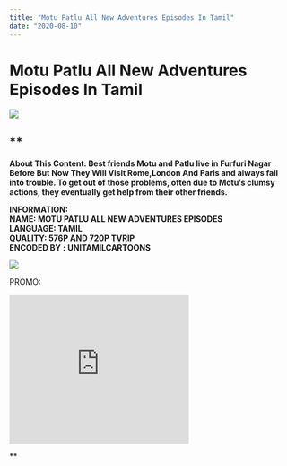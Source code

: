 ```yaml
---
title: "Motu Patlu All New Adventures Episodes In Tamil"
date: "2020-08-10"
---
```


# Motu Patlu All New Adventures Episodes In Tamil

[![](https://1.bp.blogspot.com/-NenmOueMwDg/Xwf8sl27B6I/AAAAAAAAB3M/mTP35Tnwc5wlcuPtQ-Z2bs4Mbe8oNal9ACLcBGAsYHQ/w400-h215/bandicam{c48f4630022c0d57354920639953d21a0626fbbe35cb91b826b45669a52e752e}2B2020-07-10{c48f4630022c0d57354920639953d21a0626fbbe35cb91b826b45669a52e752e}2B13-18-35-928.jpg)](https://1.bp.blogspot.com/-NenmOueMwDg/Xwf8sl27B6I/AAAAAAAAB3M/mTP35Tnwc5wlcuPtQ-Z2bs4Mbe8oNal9ACLcBGAsYHQ/s1916/bandicam{c48f4630022c0d57354920639953d21a0626fbbe35cb91b826b45669a52e752e}2B2020-07-10{c48f4630022c0d57354920639953d21a0626fbbe35cb91b826b45669a52e752e}2B13-18-35-928.jpg)

## **

**About This Content: Best friends Motu and Patlu live in Furfuri Nagar Before But Now They Will Visit Rome,London And Paris and always fall into trouble. To get out of those problems, often due to Motu’s clumsy actions, they eventually get help from their other friends.**

**INFORMATION:  
NAME: MOTU PATLU ALL NEW ADVENTURES EPISODES   
LANGUAGE: TAMIL  
QUALITY: 576P AND 720P TVRIP  
ENCODED BY :** ****UNITAMILCARTOONS****

[![](https://1.bp.blogspot.com/-2LAEMm5eMW0/Xwf93yEJjfI/AAAAAAAAB3Y/FmJurIBO7iEkaRSC6hORvhI6ngACgHoGwCLcBGAsYHQ/w400-h198/bandicam{c48f4630022c0d57354920639953d21a0626fbbe35cb91b826b45669a52e752e}2B2020-07-10{c48f4630022c0d57354920639953d21a0626fbbe35cb91b826b45669a52e752e}2B13-13-09-444.jpg)](https://1.bp.blogspot.com/-2LAEMm5eMW0/Xwf93yEJjfI/AAAAAAAAB3Y/FmJurIBO7iEkaRSC6hORvhI6ngACgHoGwCLcBGAsYHQ/s1915/bandicam{c48f4630022c0d57354920639953d21a0626fbbe35cb91b826b45669a52e752e}2B2020-07-10{c48f4630022c0d57354920639953d21a0626fbbe35cb91b826b45669a52e752e}2B13-13-09-444.jpg)

PROMO:

<iframe allowfullscreen="allowfullscreen" webkitallowfullscreen="webkitallowfullscreen" mozallowfullscreen="mozallowfullscreen" width="320" height="266" src="https://www.blogger.com/video.g?token=AD6v5dw-lngNz7EEk5OITkafbdbVe0y4mLgH1oZmQadAaxsz4ZUBQ-QbJkzX0Lf_M2bHHcHPW-e_y6GYjcce-H95vg" class="b-hbp-video b-uploaded" frameborder="0"></div> <div class="separator" style="clear: both; color: #010101; font-size: 16px; text-align: center;"></div> <p><strong style="-webkit-font-smoothing: antialiased; background: 0px 0px; border: 0px; box-sizing: border-box; margin: 0px; outline: 0px; padding: 0px; vertical-align: baseline;"><font color="#d52c1f" style="font-size: 16px;">NOTE: ALL THE EPISODES ARE NOT ARRANGED PROPERLY..</font><br style="-webkit-font-smoothing: antialiased; box-sizing: border-box; height: 1px; line-height: 1; margin: 0px; padding: 0px;" /><font color="#010101" size="5">EPISODES LIST:</font></strong></p> <p></strong></h2> <h2 class="has-text-align-center" style="-webkit-font-smoothing: antialiased; background: 0px 0px rgb(255, 255, 255); border: 0px; box-sizing: border-box; font-family: "open sans", sans-serif; letter-spacing: 0px; line-height: 1.2; margin: 40px 0px 20px; outline: 0px; padding: 0px; vertical-align: baseline;"> <ul> <li> <p style="-webkit-font-smoothing: antialiased; background-attachment: initial; background-clip: initial; background-image: initial; background-origin: initial; background-position: 0px 0px; background-repeat: initial; background-size: initial; border: 0px; box-sizing: border-box; color: #010101; font-size: 16px; font-weight: 400; line-height: 1.8; margin: 20px 0px; outline: 0px; padding: 0px; vertical-align: baseline;"><b style="-webkit-font-smoothing: antialiased; background: 0px 0px; border: 0px; box-sizing: border-box; margin: 0px; outline: 0px; padding: 0px; vertical-align: baseline;">PICNIC PARTY (MEGA SERVER)&nbsp;<a href="https://gplinks.co/9W1NlWPC" style="-webkit-font-smoothing: antialiased; background: 0px 0px; border: 0px; box-sizing: border-box; clear: none; color: #ff3d00; float: none; margin: 0px; outline: 0px; padding: 0px; text-decoration-line: none; transition: all 0.7s ease 0s; vertical-align: baseline;">WATCH|DOWNLOAD</a></b></p> <div style="-webkit-font-smoothing: antialiased; background-attachment: initial; background-clip: initial; background-image: initial; background-origin: initial; background-position: 0px 0px; background-repeat: initial; background-size: initial; border: 0px; box-sizing: border-box; clear: both; color: #010101; font-size: 16px; font-weight: 400; margin: 0px; outline: 0px; padding: 0px; vertical-align: baseline;"> <p style="-webkit-font-smoothing: antialiased; background: 0px 0px; border: 0px; box-sizing: border-box; line-height: 1.8; margin: 20px 0px; outline: 0px; padding: 0px; vertical-align: baseline;"><b style="-webkit-font-smoothing: antialiased; background: 0px 0px; border: 0px; box-sizing: border-box; margin: 0px; outline: 0px; padding: 0px; vertical-align: baseline;">SECRET FILE (MEGA SERVER)&nbsp;<a href="https://gplinks.co/2uLeU" style="-webkit-font-smoothing: antialiased; background: 0px 0px; border: 0px; box-sizing: border-box; clear: none; color: #ff3d00; float: none; margin: 0px; outline: 0px; padding: 0px; text-decoration-line: none; transition: all 0.7s ease 0s; vertical-align: baseline;">WATCH|DOWNLOAD</a></b></p> <p style="-webkit-font-smoothing: antialiased; background: 0px 0px; border: 0px; box-sizing: border-box; line-height: 1.8; margin: 20px 0px; outline: 0px; padding: 0px; vertical-align: baseline;"><b style="-webkit-font-smoothing: antialiased; background: 0px 0px; border: 0px; box-sizing: border-box; font-family: arial; margin: 0px; outline: 0px; padding: 0px; vertical-align: baseline;">LAUGHTER CLUB KA ASAR (MEGA SERVER)&nbsp;<a href="https://gplinks.co/kcNfzkIr" style="-webkit-font-smoothing: antialiased; background: 0px 0px; border: 0px; box-sizing: border-box; clear: none; color: #ff3d00; float: none; margin: 0px; outline: 0px; padding: 0px; text-decoration-line: none; transition: all 0.7s ease 0s; vertical-align: baseline;">WATCH|DOWNLOAD</a></b></p> <p class="has-text-align-center" style="-webkit-font-smoothing: antialiased; background: 0px 0px; border: 0px; box-sizing: border-box; line-height: 1.8; margin: 20px 0px; outline: 0px; padding: 0px; vertical-align: baseline;"><strong style="-webkit-font-smoothing: antialiased; background: 0px 0px; border: 0px; box-sizing: border-box; margin: 0px; outline: 0px; padding: 0px; vertical-align: baseline;">MOTU KI TRAIN (MEGA SERVER)&nbsp;</strong><b style="-webkit-font-smoothing: antialiased; background: 0px 0px; border: 0px; box-sizing: border-box; margin: 0px; outline: 0px; padding: 0px; vertical-align: baseline;"><a href="https://mydomainscan.com/sRGhDC" style="-webkit-font-smoothing: antialiased; background: 0px 0px; border: 0px; box-sizing: border-box; clear: none; color: #ff3d00; float: none; margin: 0px; outline: 0px; padding: 0px; text-decoration-line: none; transition: all 0.7s ease 0s; vertical-align: baseline;">WATCH|DOWNLOAD</a></b></p> <p class="has-text-align-center" style="-webkit-font-smoothing: antialiased; background: 0px 0px; border: 0px; box-sizing: border-box; line-height: 1.8; margin: 20px 0px; outline: 0px; padding: 0px; vertical-align: baseline;"><strong style="-webkit-font-smoothing: antialiased; background: 0px 0px; border: 0px; box-sizing: border-box; margin: 0px; outline: 0px; padding: 0px; vertical-align: baseline;">MOTU THE BUS DRIVER (MEGA SERVER)&nbsp;</strong><b style="-webkit-font-smoothing: antialiased; background: 0px 0px; border: 0px; box-sizing: border-box; margin: 0px; outline: 0px; padding: 0px; vertical-align: baseline;"><a href="https://mydomainscan.com/S3MI" style="-webkit-font-smoothing: antialiased; background: 0px 0px; border: 0px; box-sizing: border-box; clear: none; color: #ff3d00; float: none; margin: 0px; outline: 0px; padding: 0px; text-decoration-line: none; transition: all 0.7s ease 0s; vertical-align: baseline;">WATCH|DOWNLOAD</a></b></p> <p class="has-text-align-center" style="-webkit-font-smoothing: antialiased; background: 0px 0px; border: 0px; box-sizing: border-box; line-height: 1.8; margin: 20px 0px; outline: 0px; padding: 0px; vertical-align: baseline;"><strong style="-webkit-font-smoothing: antialiased; background: 0px 0px; border: 0px; box-sizing: border-box; margin: 0px; outline: 0px; padding: 0px; vertical-align: baseline;">MINISTER JOHN (MEGA SERVER)&nbsp;</strong><b style="-webkit-font-smoothing: antialiased; background: 0px 0px; border: 0px; box-sizing: border-box; margin: 0px; outline: 0px; padding: 0px; vertical-align: baseline;"><a href="https://mydomainscan.com/HxZSqqf" style="-webkit-font-smoothing: antialiased; background: 0px 0px; border: 0px; box-sizing: border-box; clear: none; color: #ff3d00; float: none; margin: 0px; outline: 0px; padding: 0px; text-decoration-line: none; transition: all 0.7s ease 0s; vertical-align: baseline;">WATCH|DOWNLOAD</a></b></p> <p class="has-text-align-center" style="-webkit-font-smoothing: antialiased; background: 0px 0px; border: 0px; box-sizing: border-box; line-height: 1.8; margin: 20px 0px; outline: 0px; padding: 0px; vertical-align: baseline;"><strong style="-webkit-font-smoothing: antialiased; background: 0px 0px; border: 0px; box-sizing: border-box; margin: 0px; outline: 0px; padding: 0px; vertical-align: baseline;">FLAT KI TALASH (MEGA SERVER)&nbsp;</strong><b style="-webkit-font-smoothing: antialiased; background: 0px 0px; border: 0px; box-sizing: border-box; margin: 0px; outline: 0px; padding: 0px; vertical-align: baseline;"><a href="https://mydomainscan.com/WH4bd0R" style="-webkit-font-smoothing: antialiased; background: 0px 0px; border: 0px; box-sizing: border-box; clear: none; color: #ff3d00; float: none; margin: 0px; outline: 0px; padding: 0px; text-decoration-line: none; transition: all 0.7s ease 0s; vertical-align: baseline;">WATCH|DOWNLOAD</a></b></p> <p class="has-text-align-center" style="-webkit-font-smoothing: antialiased; background: 0px 0px; border: 0px; box-sizing: border-box; line-height: 1.8; margin: 20px 0px; outline: 0px; padding: 0px; vertical-align: baseline;"><strong style="-webkit-font-smoothing: antialiased; background: 0px 0px; border: 0px; box-sizing: border-box; margin: 0px; outline: 0px; padding: 0px; vertical-align: baseline;">MOTU PATLU KI HELP AGENCY (MEGA SERVER)&nbsp;</strong><b style="-webkit-font-smoothing: antialiased; background: 0px 0px; border: 0px; box-sizing: border-box; margin: 0px; outline: 0px; padding: 0px; vertical-align: baseline;"><a href="https://mydomainscan.com/H3UE" style="-webkit-font-smoothing: antialiased; background: 0px 0px; border: 0px; box-sizing: border-box; clear: none; color: #ff3d00; float: none; margin: 0px; outline: 0px; padding: 0px; text-decoration-line: none; transition: all 0.7s ease 0s; vertical-align: baseline;">WATCH|DOWNLOAD</a></b></p> <p class="has-text-align-center" style="-webkit-font-smoothing: antialiased; background: 0px 0px; border: 0px; box-sizing: border-box; line-height: 1.8; margin: 20px 0px; outline: 0px; padding: 0px; vertical-align: baseline;"><strong style="-webkit-font-smoothing: antialiased; background: 0px 0px; border: 0px; box-sizing: border-box; margin: 0px; outline: 0px; padding: 0px; vertical-align: baseline;">JHATKA KA EYE CLINIC (MEGA SERVER)&nbsp;</strong><b style="-webkit-font-smoothing: antialiased; background: 0px 0px; border: 0px; box-sizing: border-box; margin: 0px; outline: 0px; padding: 0px; vertical-align: baseline;"><a href="https://mydomainscan.com/odAC" style="-webkit-font-smoothing: antialiased; background: 0px 0px; border: 0px; box-sizing: border-box; clear: none; color: #ff3d00; float: none; margin: 0px; outline: 0px; padding: 0px; text-decoration-line: none; transition: all 0.7s ease 0s; vertical-align: baseline;">WATCH|DOWNLOAD</a></b></p> <p class="has-text-align-center" style="-webkit-font-smoothing: antialiased; background: 0px 0px; border: 0px; box-sizing: border-box; line-height: 1.8; margin: 20px 0px; outline: 0px; padding: 0px; vertical-align: baseline;"><strong style="-webkit-font-smoothing: antialiased; background: 0px 0px; border: 0px; box-sizing: border-box; margin: 0px; outline: 0px; padding: 0px; vertical-align: baseline;">MOTU KI RACE CAR (MEGA SERVER)&nbsp;</strong><b style="-webkit-font-smoothing: antialiased; background: 0px 0px; border: 0px; box-sizing: border-box; margin: 0px; outline: 0px; padding: 0px; vertical-align: baseline;"><a href="https://mydomainscan.com/MLgR3" style="-webkit-font-smoothing: antialiased; background: 0px 0px; border: 0px; box-sizing: border-box; clear: none; color: #ff3d00; float: none; margin: 0px; outline: 0px; padding: 0px; text-decoration-line: none; transition: all 0.7s ease 0s; vertical-align: baseline;">WATCH|DOWNLOAD</a></b></p> <p class="has-text-align-center" style="-webkit-font-smoothing: antialiased; background: 0px 0px; border: 0px; box-sizing: border-box; line-height: 1.8; margin: 20px 0px; outline: 0px; padding: 0px; vertical-align: baseline;"><strong style="-webkit-font-smoothing: antialiased; background: 0px 0px; border: 0px; box-sizing: border-box; margin: 0px; outline: 0px; padding: 0px; vertical-align: baseline;">MOTU PATLU KI ADVERTISING AGENCY (MEGA SERVER)&nbsp;</strong><b style="-webkit-font-smoothing: antialiased; background: 0px 0px; border: 0px; box-sizing: border-box; margin: 0px; outline: 0px; padding: 0px; vertical-align: baseline;"><a href="https://mydomainscan.com/7QI3eb6B" style="-webkit-font-smoothing: antialiased; background: 0px 0px; border: 0px; box-sizing: border-box; clear: none; color: #ff3d00; float: none; margin: 0px; outline: 0px; padding: 0px; text-decoration-line: none; transition: all 0.7s ease 0s; vertical-align: baseline;">WATCH|DOWNLOAD</a></b></p> <p class="has-text-align-center" style="-webkit-font-smoothing: antialiased; background: 0px 0px; border: 0px; box-sizing: border-box; line-height: 1.8; margin: 20px 0px; outline: 0px; padding: 0px; vertical-align: baseline;"><strong style="-webkit-font-smoothing: antialiased; background: 0px 0px; border: 0px; box-sizing: border-box; margin: 0px; outline: 0px; padding: 0px; vertical-align: baseline;">DISCOUNT SALE (MEGA SERVER)&nbsp;</strong><b style="-webkit-font-smoothing: antialiased; background: 0px 0px; border: 0px; box-sizing: border-box; margin: 0px; outline: 0px; padding: 0px; vertical-align: baseline;"><a href="https://mydomainscan.com/CvA64" style="-webkit-font-smoothing: antialiased; background: 0px 0px; border: 0px; box-sizing: border-box; clear: none; color: #ff3d00; float: none; margin: 0px; outline: 0px; padding: 0px; text-decoration-line: none; transition: all 0.7s ease 0s; vertical-align: baseline;">WATCH|DOWNLOAD</a></b></p> <p class="has-text-align-center" style="-webkit-font-smoothing: antialiased; background: 0px 0px; border: 0px; box-sizing: border-box; line-height: 1.8; margin: 20px 0px; outline: 0px; padding: 0px; vertical-align: baseline;"><strong style="-webkit-font-smoothing: antialiased; background: 0px 0px; border: 0px; box-sizing: border-box; margin: 0px; outline: 0px; padding: 0px; vertical-align: baseline;">MOTU KA EVENT MANAGEMENT (MEGA SERVER)&nbsp;</strong><b style="-webkit-font-smoothing: antialiased; background: 0px 0px; border: 0px; box-sizing: border-box; margin: 0px; outline: 0px; padding: 0px; vertical-align: baseline;"><a href="https://mydomainscan.com/2CVlNqO" style="-webkit-font-smoothing: antialiased; background: 0px 0px; border: 0px; box-sizing: border-box; clear: none; color: #ff3d00; float: none; margin: 0px; outline: 0px; padding: 0px; text-decoration-line: none; transition: all 0.7s ease 0s; vertical-align: baseline;">WATCH|DOWNLOAD</a></b></p> <p class="has-text-align-center" style="-webkit-font-smoothing: antialiased; background: 0px 0px; border: 0px; box-sizing: border-box; line-height: 1.8; margin: 20px 0px; outline: 0px; padding: 0px; vertical-align: baseline;"><strong style="-webkit-font-smoothing: antialiased; background: 0px 0px; border: 0px; box-sizing: border-box; margin: 0px; outline: 0px; padding: 0px; vertical-align: baseline;">JOHN KA EYE CHECKUP (MEGA SERVER)&nbsp;</strong><b style="-webkit-font-smoothing: antialiased; background: 0px 0px; border: 0px; box-sizing: border-box; margin: 0px; outline: 0px; padding: 0px; vertical-align: baseline;"><a href="https://mydomainscan.com/3eAHs" style="-webkit-font-smoothing: antialiased; background: 0px 0px; border: 0px; box-sizing: border-box; clear: none; color: #ff3d00; float: none; margin: 0px; outline: 0px; padding: 0px; text-decoration-line: none; transition: all 0.7s ease 0s; vertical-align: baseline;">WATCH|DOWNLOAD</a></b></p> <p class="has-text-align-center" style="-webkit-font-smoothing: antialiased; background: 0px 0px; border: 0px; box-sizing: border-box; line-height: 1.8; margin: 20px 0px; outline: 0px; padding: 0px; vertical-align: baseline;"><strong style="-webkit-font-smoothing: antialiased; background: 0px 0px; border: 0px; box-sizing: border-box; margin: 0px; outline: 0px; padding: 0px; vertical-align: baseline;">MOTU KA CHEF (MEGA SERVER)&nbsp;</strong><b style="-webkit-font-smoothing: antialiased; background: 0px 0px; border: 0px; box-sizing: border-box; margin: 0px; outline: 0px; padding: 0px; vertical-align: baseline;"><a href="https://mydomainscan.com/K1RleY9" style="-webkit-font-smoothing: antialiased; background: 0px 0px; border: 0px; box-sizing: border-box; clear: none; color: #ff3d00; float: none; margin: 0px; outline: 0px; padding: 0px; text-decoration-line: none; transition: all 0.7s ease 0s; vertical-align: baseline;">WATCH|DOWNLOAD</a></b></p> <p class="has-text-align-center" style="-webkit-font-smoothing: antialiased; background: 0px 0px; border: 0px; box-sizing: border-box; line-height: 1.8; margin: 20px 0px; outline: 0px; padding: 0px; vertical-align: baseline;"><strong style="-webkit-font-smoothing: antialiased; background: 0px 0px; border: 0px; box-sizing: border-box; margin: 0px; outline: 0px; padding: 0px; vertical-align: baseline;">MOTU KA FLIM SHARE AWARD (MEGA SERVER)&nbsp;</strong><b style="-webkit-font-smoothing: antialiased; background: 0px 0px; border: 0px; box-sizing: border-box; margin: 0px; outline: 0px; padding: 0px; vertical-align: baseline;"><a href="https://mydomainscan.com/NQSar" style="-webkit-font-smoothing: antialiased; background: 0px 0px; border: 0px; box-sizing: border-box; clear: none; color: #ff3d00; float: none; margin: 0px; outline: 0px; padding: 0px; text-decoration-line: none; transition: all 0.7s ease 0s; vertical-align: baseline;">WATCH|DOWNLOAD</a></b></p> <p class="has-text-align-center" style="-webkit-font-smoothing: antialiased; background: 0px 0px; border: 0px; box-sizing: border-box; line-height: 1.8; margin: 20px 0px; outline: 0px; padding: 0px; vertical-align: baseline;"><strong style="-webkit-font-smoothing: antialiased; background: 0px 0px; border: 0px; box-sizing: border-box; margin: 0px; outline: 0px; padding: 0px; vertical-align: baseline;">MOTU KA POLLUTION (MEGA SERVER)&nbsp;</strong><b style="-webkit-font-smoothing: antialiased; background: 0px 0px; border: 0px; box-sizing: border-box; margin: 0px; outline: 0px; padding: 0px; vertical-align: baseline;"><a href="https://mydomainscan.com/D9PCP4s" style="-webkit-font-smoothing: antialiased; background: 0px 0px; border: 0px; box-sizing: border-box; clear: none; color: #ff3d00; float: none; margin: 0px; outline: 0px; padding: 0px; text-decoration-line: none; transition: all 0.7s ease 0s; vertical-align: baseline;">WATCH|DOWNLOAD</a></b></p> <p class="has-text-align-center" style="-webkit-font-smoothing: antialiased; background: 0px 0px; border: 0px; box-sizing: border-box; line-height: 1.8; margin: 20px 0px; outline: 0px; padding: 0px; vertical-align: baseline;"><strong style="-webkit-font-smoothing: antialiased; background: 0px 0px; border: 0px; box-sizing: border-box; margin: 0px; outline: 0px; padding: 0px; vertical-align: baseline;">MOTU KE SAMOSEY DUKAN (MEGA SERVER)&nbsp;</strong><b style="-webkit-font-smoothing: antialiased; background: 0px 0px; border: 0px; box-sizing: border-box; margin: 0px; outline: 0px; padding: 0px; vertical-align: baseline;"><a href="https://mydomainscan.com/hJn54P" style="-webkit-font-smoothing: antialiased; background: 0px 0px; border: 0px; box-sizing: border-box; clear: none; color: #ff3d00; float: none; margin: 0px; outline: 0px; padding: 0px; text-decoration-line: none; transition: all 0.7s ease 0s; vertical-align: baseline;">WATCH|DOWNLOAD</a></b></p> <p class="has-text-align-center" style="-webkit-font-smoothing: antialiased; background: 0px 0px; border: 0px; box-sizing: border-box; line-height: 1.8; margin: 20px 0px; outline: 0px; padding: 0px; vertical-align: baseline;"><strong style="-webkit-font-smoothing: antialiased; background: 0px 0px; border: 0px; box-sizing: border-box; margin: 0px; outline: 0px; padding: 0px; vertical-align: baseline;">MOTU KE PAPA KA BANGALA (MEGA SERVER)&nbsp;</strong><b style="-webkit-font-smoothing: antialiased; background: 0px 0px; border: 0px; box-sizing: border-box; margin: 0px; outline: 0px; padding: 0px; vertical-align: baseline;"><a href="https://mydomainscan.com/IYwSotSR" style="-webkit-font-smoothing: antialiased; background: 0px 0px; border: 0px; box-sizing: border-box; clear: none; color: #ff3d00; float: none; margin: 0px; outline: 0px; padding: 0px; text-decoration-line: none; transition: all 0.7s ease 0s; vertical-align: baseline;">WATCH|DOWNLOAD</a></b></p> <p class="has-text-align-center" style="-webkit-font-smoothing: antialiased; background: 0px 0px; border: 0px; box-sizing: border-box; line-height: 1.8; margin: 20px 0px; outline: 0px; padding: 0px; vertical-align: baseline;"><strong style="-webkit-font-smoothing: antialiased; background: 0px 0px; border: 0px; box-sizing: border-box; margin: 0px; outline: 0px; padding: 0px; vertical-align: baseline;">CHOTU KA BIRTHDAY (MEGA SERVER)&nbsp;</strong><b style="-webkit-font-smoothing: antialiased; background: 0px 0px; border: 0px; box-sizing: border-box; margin: 0px; outline: 0px; padding: 0px; vertical-align: baseline;"><a href="https://mydomainscan.com/b8zE" style="-webkit-font-smoothing: antialiased; background: 0px 0px; border: 0px; box-sizing: border-box; clear: none; color: #ff3d00; float: none; margin: 0px; outline: 0px; padding: 0px; text-decoration-line: none; transition: all 0.7s ease 0s; vertical-align: baseline;">WATCH|DOWNLOAD</a></b></p> <p class="has-text-align-center" style="-webkit-font-smoothing: antialiased; background: 0px 0px; border: 0px; box-sizing: border-box; line-height: 1.8; margin: 20px 0px; outline: 0px; padding: 0px; vertical-align: baseline;"><strong style="-webkit-font-smoothing: antialiased; background: 0px 0px; border: 0px; box-sizing: border-box; margin: 0px; outline: 0px; padding: 0px; vertical-align: baseline;">MODERN CITY VS HIGH TECH CITY (MEGA SERVER)&nbsp;</strong><b style="-webkit-font-smoothing: antialiased; background: 0px 0px; border: 0px; box-sizing: border-box; margin: 0px; outline: 0px; padding: 0px; vertical-align: baseline;"><a href="https://mydomainscan.com/PHVgO" style="-webkit-font-smoothing: antialiased; background: 0px 0px; border: 0px; box-sizing: border-box; clear: none; color: #ff3d00; float: none; margin: 0px; outline: 0px; padding: 0px; text-decoration-line: none; transition: all 0.7s ease 0s; vertical-align: baseline;">WATCH|DOWNLOAD</a></b></p> <p class="has-text-align-center" style="-webkit-font-smoothing: antialiased; background: 0px 0px; border: 0px; box-sizing: border-box; line-height: 1.8; margin: 20px 0px; outline: 0px; padding: 0px; vertical-align: baseline;"><strong style="-webkit-font-smoothing: antialiased; background: 0px 0px; border: 0px; box-sizing: border-box; margin: 0px; outline: 0px; padding: 0px; vertical-align: baseline;">JOHN’S TARGET MOTU (MEGA SERVER)&nbsp;</strong><b style="-webkit-font-smoothing: antialiased; background: 0px 0px; border: 0px; box-sizing: border-box; margin: 0px; outline: 0px; padding: 0px; vertical-align: baseline;"><a href="https://mydomainscan.com/GnTZ" style="-webkit-font-smoothing: antialiased; background: 0px 0px; border: 0px; box-sizing: border-box; clear: none; color: #ff3d00; float: none; margin: 0px; outline: 0px; padding: 0px; text-decoration-line: none; transition: all 0.7s ease 0s; vertical-align: baseline;">WATCH|DOWNLOAD</a></b></p> <p class="has-text-align-center" style="-webkit-font-smoothing: antialiased; background: 0px 0px; border: 0px; box-sizing: border-box; line-height: 1.8; margin: 20px 0px; outline: 0px; padding: 0px; vertical-align: baseline;"><strong style="-webkit-font-smoothing: antialiased; background: 0px 0px; border: 0px; box-sizing: border-box; margin: 0px; outline: 0px; padding: 0px; vertical-align: baseline;">MOTU KA TARGET (MEGA SERVER)&nbsp;</strong><b style="-webkit-font-smoothing: antialiased; background: 0px 0px; border: 0px; box-sizing: border-box; margin: 0px; outline: 0px; padding: 0px; vertical-align: baseline;"><a href="https://mydomainscan.com/hoVOS" style="-webkit-font-smoothing: antialiased; background: 0px 0px; border: 0px; box-sizing: border-box; clear: none; color: #ff3d00; float: none; margin: 0px; outline: 0px; padding: 0px; text-decoration-line: none; transition: all 0.7s ease 0s; vertical-align: baseline;">WATCH|DOWNLOAD</a></b></p> <div class="separator" style="-webkit-font-smoothing: antialiased; background: 0px 0px; border: 0px; box-sizing: border-box; margin: 0px; outline: 0px; padding: 0px; vertical-align: baseline;"> <div class="separator" style="-webkit-font-smoothing: antialiased; background: 0px 0px; border: 0px; box-sizing: border-box; margin: 0px; outline: 0px; padding: 0px; vertical-align: baseline;"> <p class="has-text-align-center" style="-webkit-font-smoothing: antialiased; background: 0px 0px; border: 0px; box-sizing: border-box; line-height: 1.8; margin: 20px 0px; outline: 0px; padding: 0px; vertical-align: baseline;"><strong style="-webkit-font-smoothing: antialiased; background: 0px 0px; border: 0px; box-sizing: border-box; margin: 0px; outline: 0px; padding: 0px; vertical-align: baseline;">JHATKA KI SPECIAL VAN (MEGA SERVER)&nbsp;</strong><b style="-webkit-font-smoothing: antialiased; background: 0px 0px; border: 0px; box-sizing: border-box; margin: 0px; outline: 0px; padding: 0px; vertical-align: baseline;"><a href="https://mydomainscan.com/Nc6uo" style="-webkit-font-smoothing: antialiased; background: 0px 0px; border: 0px; box-sizing: border-box; clear: none; color: #ff3d00; float: none; margin: 0px; outline: 0px; padding: 0px; text-decoration-line: none; transition: all 0.7s ease 0s; vertical-align: baseline;">WATCH|DOWNLOAD</a></b></p> <div style="-webkit-font-smoothing: antialiased; background: 0px 0px; border: 0px; box-sizing: border-box; margin: 0px; outline: 0px; padding: 0px; vertical-align: baseline;"> <div class="separator" style="-webkit-font-smoothing: antialiased; background: 0px 0px; border: 0px; box-sizing: border-box; margin: 0px; outline: 0px; padding: 0px; vertical-align: baseline;"> <div class="separator" style="-webkit-font-smoothing: antialiased; background: 0px 0px; border: 0px; box-sizing: border-box; margin: 0px; outline: 0px; padding: 0px; vertical-align: baseline;"> <p class="has-text-align-center" style="-webkit-font-smoothing: antialiased; background: 0px 0px; border: 0px; box-sizing: border-box; line-height: 1.8; margin: 20px 0px; outline: 0px; padding: 0px; vertical-align: baseline;"><strong style="-webkit-font-smoothing: antialiased; background: 0px 0px; border: 0px; box-sizing: border-box; margin: 0px; outline: 0px; padding: 0px; vertical-align: baseline;">MOTU PATLU KI INTERPLANET DIWALI (MEGA SERVER)&nbsp;</strong><b style="-webkit-font-smoothing: antialiased; background: 0px 0px; border: 0px; box-sizing: border-box; margin: 0px; outline: 0px; padding: 0px; vertical-align: baseline;"><a href="https://gplinks.in/full?api=5ecd1d0400e5847af6c7f3e42175fbc556f07cb2&#038;url=aHR0cHM6Ly9tZWdhLm56L2ZpbGUvMWNoMVJZWVojM01oX3FGLThXQTFKSGV6cE1JM1VSNE4xZHF1Mmlla0pNeHpud2MtTlUxaw==&#038;type=2" style="-webkit-font-smoothing: antialiased; background: 0px 0px; border: 0px; box-sizing: border-box; clear: none; color: #ff3d00; float: none; margin: 0px; outline: 0px; padding: 0px; text-decoration-line: none; transition: all 0.7s ease 0s; vertical-align: baseline;">WATCH|DOWNLOAD</a></b></p> <div style="-webkit-font-smoothing: antialiased; background: 0px 0px; border: 0px; box-sizing: border-box; margin: 0px; outline: 0px; padding: 0px; vertical-align: baseline;"> <div class="separator" style="-webkit-font-smoothing: antialiased; background: 0px 0px; border: 0px; box-sizing: border-box; margin: 0px; outline: 0px; padding: 0px; vertical-align: baseline;"> <div class="separator" style="-webkit-font-smoothing: antialiased; background: 0px 0px; border: 0px; box-sizing: border-box; margin: 0px; outline: 0px; padding: 0px; vertical-align: baseline;"> <p class="has-text-align-center" style="-webkit-font-smoothing: antialiased; background: 0px 0px; border: 0px; box-sizing: border-box; line-height: 1.8; margin: 20px 0px; outline: 0px; padding: 0px; vertical-align: baseline;"><strong style="-webkit-font-smoothing: antialiased; background: 0px 0px; border: 0px; box-sizing: border-box; margin: 0px; outline: 0px; padding: 0px; vertical-align: baseline;">THE MISSING TOWER (MEGA SERVER)&nbsp;</strong><b style="-webkit-font-smoothing: antialiased; background: 0px 0px; border: 0px; box-sizing: border-box; margin: 0px; outline: 0px; padding: 0px; vertical-align: baseline;"><a href="https://gplinks.in/full?api=5ecd1d0400e5847af6c7f3e42175fbc556f07cb2&#038;url=aHR0cHM6Ly9tZWdhLm56L2ZpbGUvbEI0R25TQ0wjY3dFcWRwQl95ZzJNT3R2RXVBSmRWYjlFY21ESVNBbzBhbTVBMVFtbGI0cw==&#038;type=2" style="-webkit-font-smoothing: antialiased; background: 0px 0px; border: 0px; box-sizing: border-box; clear: none; color: #ff3d00; float: none; margin: 0px; outline: 0px; padding: 0px; text-decoration-line: none; transition: all 0.7s ease 0s; vertical-align: baseline;">WATCH|DOWNLOAD</a></b></p> <p class="has-text-align-center" style="-webkit-font-smoothing: antialiased; background: 0px 0px; border: 0px; box-sizing: border-box; line-height: 1.8; margin: 20px 0px; outline: 0px; padding: 0px; vertical-align: baseline;"><strong style="-webkit-font-smoothing: antialiased; background: 0px 0px; border: 0px; box-sizing: border-box; margin: 0px; outline: 0px; padding: 0px; vertical-align: baseline;">MOTU IN MAURITUS (MEGA SERVER)&nbsp;</strong><b style="-webkit-font-smoothing: antialiased; background: 0px 0px; border: 0px; box-sizing: border-box; margin: 0px; outline: 0px; padding: 0px; vertical-align: baseline;"><a href="https://gplinks.in/full?api=5ecd1d0400e5847af6c7f3e42175fbc556f07cb2&#038;url=aHR0cHM6Ly9tZWdhLm56L2ZpbGUvZFZnRERDcUwjS0lXanBSMjgteUZaUno4bGMyRXh5eXZyUjlTZUFONEdFQ1JwZGM1QU9RNA==&#038;type=2" style="-webkit-font-smoothing: antialiased; background: 0px 0px; border: 0px; box-sizing: border-box; clear: none; color: #ff3d00; float: none; margin: 0px; outline: 0px; padding: 0px; text-decoration-line: none; transition: all 0.7s ease 0s; vertical-align: baseline;">WATCH|DOWNLOAD</a></b></p> <p class="has-text-align-center" style="-webkit-font-smoothing: antialiased; background: 0px 0px; border: 0px; box-sizing: border-box; line-height: 1.8; margin: 20px 0px; outline: 0px; padding: 0px; vertical-align: baseline;"><strong style="-webkit-font-smoothing: antialiased; background: 0px 0px; border: 0px; box-sizing: border-box; margin: 0px; outline: 0px; padding: 0px; vertical-align: baseline;">DIWALI ME SAMAJSEVA (MEGA SERVER)&nbsp;</strong><b style="-webkit-font-smoothing: antialiased; background: 0px 0px; border: 0px; box-sizing: border-box; margin: 0px; outline: 0px; padding: 0px; vertical-align: baseline;"><a href="https://gplinks.in/full?api=5ecd1d0400e5847af6c7f3e42175fbc556f07cb2&#038;url=aHR0cHM6Ly9tZWdhLm56L2ZpbGUvNU1JeUdBUlkjWWxCTE1jdHpndU9QQTdyaHo1MHowclZNaGtDcTJQQnNOZTJkYlkzMktsMA==&#038;type=2" style="-webkit-font-smoothing: antialiased; background: 0px 0px; border: 0px; box-sizing: border-box; clear: none; color: #ff3d00; float: none; margin: 0px; outline: 0px; padding: 0px; text-decoration-line: none; transition: all 0.7s ease 0s; vertical-align: baseline;">WATCH|DOWNLOAD</a></b></p> <p class="has-text-align-center" style="-webkit-font-smoothing: antialiased; background: 0px 0px; border: 0px; box-sizing: border-box; line-height: 1.8; margin: 20px 0px; outline: 0px; padding: 0px; vertical-align: baseline;"><strong style="-webkit-font-smoothing: antialiased; background: 0px 0px; border: 0px; box-sizing: border-box; margin: 0px; outline: 0px; padding: 0px; vertical-align: baseline;">JHATKA KI CLOUD CAR (MEGA SERVER)&nbsp;</strong><b style="-webkit-font-smoothing: antialiased; background: 0px 0px; border: 0px; box-sizing: border-box; margin: 0px; outline: 0px; padding: 0px; vertical-align: baseline;"><a href="https://gplinks.in/full?api=5ecd1d0400e5847af6c7f3e42175fbc556f07cb2&#038;url=aHR0cHM6Ly9tZWdhLm56L2ZpbGUvZFVvVFdReGIjM3J1QlA5UC1CbkxwWGJRUXZXTzRMdDlhLWpKSzlRV0RCdnRGZVpVZTlHQQ==&#038;type=2" style="-webkit-font-smoothing: antialiased; background: 0px 0px; border: 0px; box-sizing: border-box; clear: none; color: #ff3d00; float: none; margin: 0px; outline: 0px; padding: 0px; text-decoration-line: none; transition: all 0.7s ease 0s; vertical-align: baseline;">WATCH|DOWNLOAD</a></b></p> <p class="has-text-align-center" style="-webkit-font-smoothing: antialiased; background: 0px 0px; border: 0px; box-sizing: border-box; line-height: 1.8; margin: 20px 0px; outline: 0px; padding: 0px; vertical-align: baseline;"><strong style="-webkit-font-smoothing: antialiased; background: 0px 0px; border: 0px; box-sizing: border-box; margin: 0px; outline: 0px; padding: 0px; vertical-align: baseline;">JOHN KA GAS CYCLINDER (MEGA SERVER)&nbsp;</strong><b style="-webkit-font-smoothing: antialiased; background: 0px 0px; border: 0px; box-sizing: border-box; margin: 0px; outline: 0px; padding: 0px; vertical-align: baseline;"><a href="https://gplinks.in/full?api=5ecd1d0400e5847af6c7f3e42175fbc556f07cb2&#038;url=aHR0cHM6Ly9tZWdhLm56L2ZpbGUvQk5obEZLVEsjdm0wXzBzOExqdUFhb0xEa3pjMmc2dnNGSmVOQjlvM3AzNkt2RzVmM1lvRQ==&#038;type=2" style="-webkit-font-smoothing: antialiased; background: 0px 0px; border: 0px; box-sizing: border-box; clear: none; color: #ff3d00; float: none; margin: 0px; outline: 0px; padding: 0px; text-decoration-line: none; transition: all 0.7s ease 0s; vertical-align: baseline;">WATCH|DOWNLOAD</a></b></p> <p class="has-text-align-center" style="-webkit-font-smoothing: antialiased; background: 0px 0px; border: 0px; box-sizing: border-box; line-height: 1.8; margin: 20px 0px; outline: 0px; padding: 0px; vertical-align: baseline;"><strong style="-webkit-font-smoothing: antialiased; background: 0px 0px; border: 0px; box-sizing: border-box; margin: 0px; outline: 0px; padding: 0px; vertical-align: baseline;">JOHN KA MISSION SAMOSA (MEGA SERVER)&nbsp;</strong><b style="-webkit-font-smoothing: antialiased; background: 0px 0px; border: 0px; box-sizing: border-box; margin: 0px; outline: 0px; padding: 0px; vertical-align: baseline;"><span style="-webkit-font-smoothing: antialiased; background: 0px 0px; border: 0px; box-sizing: border-box; color: #2475fc; margin: 0px; outline: 0px; padding: 0px; vertical-align: baseline;"><a href="https://gplinks.in/full?api=5ecd1d0400e5847af6c7f3e42175fbc556f07cb2&#038;url=aHR0cHM6Ly9tZWdhLm56L2ZpbGUvMWRwRnpTckwjRHlEOHF5Qy1xYmZ4eF9GQjhKbUlURDBmME52THlWaWlRU2VXSlQ0U0ptcw==&#038;type=2" style="-webkit-font-smoothing: antialiased; background: 0px 0px; border: 0px; box-sizing: border-box; clear: none; color: #ff3d00; float: none; margin: 0px; outline: 0px; padding: 0px; text-decoration-line: none; transition: all 0.7s ease 0s; vertical-align: baseline;">WATCH|DOWNLOAD</a></span></b></p> <p class="has-text-align-center" style="-webkit-font-smoothing: antialiased; background: 0px 0px; border: 0px; box-sizing: border-box; line-height: 1.8; margin: 20px 0px; outline: 0px; padding: 0px; vertical-align: baseline;"><strong style="-webkit-font-smoothing: antialiased; background: 0px 0px; border: 0px; box-sizing: border-box; margin: 0px; outline: 0px; padding: 0px; vertical-align: baseline;">JAADU KI JHAPPI (MEGA SERVER)&nbsp;</strong><b style="-webkit-font-smoothing: antialiased; background: 0px 0px; border: 0px; box-sizing: border-box; margin: 0px; outline: 0px; padding: 0px; vertical-align: baseline;"><a href="https://gplinks.in/full?api=5ecd1d0400e5847af6c7f3e42175fbc556f07cb2&#038;url=aHR0cHM6Ly9tZWdhLm56L2ZpbGUvNUZnUlNBS1EjcWhBa3cwS3F0VWxpWFZLb3VFVWdBUmpJNlpFUTkxMVhGMjFXcFRqOUdFZw==&#038;type=2" style="-webkit-font-smoothing: antialiased; background: 0px 0px; border: 0px; box-sizing: border-box; clear: none; color: #ff3d00; float: none; margin: 0px; outline: 0px; padding: 0px; text-decoration-line: none; transition: all 0.7s ease 0s; vertical-align: baseline;">WATCH|DOWNLOAD</a></b></p> <p class="has-text-align-center" style="-webkit-font-smoothing: antialiased; background: 0px 0px; border: 0px; box-sizing: border-box; line-height: 1.8; margin: 20px 0px; outline: 0px; padding: 0px; vertical-align: baseline;"><strong style="-webkit-font-smoothing: antialiased; background: 0px 0px; border: 0px; box-sizing: border-box; margin: 0px; outline: 0px; padding: 0px; vertical-align: baseline;">MOTU KI BACHAT (MEGA SERVER)&nbsp;</strong><b style="-webkit-font-smoothing: antialiased; background: 0px 0px; border: 0px; box-sizing: border-box; margin: 0px; outline: 0px; padding: 0px; vertical-align: baseline;"><a href="https://gplinks.in/full?api=5ecd1d0400e5847af6c7f3e42175fbc556f07cb2&#038;url=aHR0cHM6Ly9tZWdhLm56L2ZpbGUvQVk1ejJBRFIjX0JmRE92R2Zia1RBYXFEU3ZVa3FDR2x1LW1wNU85ZFJIZ2laY1V4RGtiYw==&#038;type=2" style="-webkit-font-smoothing: antialiased; background: 0px 0px; border: 0px; box-sizing: border-box; clear: none; color: #ff3d00; float: none; margin: 0px; outline: 0px; padding: 0px; text-decoration-line: none; transition: all 0.7s ease 0s; vertical-align: baseline;">WATCH|DOWNLOAD</a></b></p> <p class="has-text-align-center" style="-webkit-font-smoothing: antialiased; background: 0px 0px; border: 0px; box-sizing: border-box; line-height: 1.8; margin: 20px 0px; outline: 0px; padding: 0px; vertical-align: baseline;"><strong style="-webkit-font-smoothing: antialiased; background: 0px 0px; border: 0px; box-sizing: border-box; margin: 0px; outline: 0px; padding: 0px; vertical-align: baseline;">MOTU THE DIAPER MAN (MEGA SERVER)&nbsp;</strong><b style="-webkit-font-smoothing: antialiased; background: 0px 0px; border: 0px; box-sizing: border-box; margin: 0px; outline: 0px; padding: 0px; vertical-align: baseline;"><a href="https://gplinks.in/full?api=5ecd1d0400e5847af6c7f3e42175fbc556f07cb2&#038;url=aHR0cHM6Ly9tZWdhLm56L2ZpbGUvd1F4blRTU0kjOFFwRklsYkFOTk1EdWRNMnVVWjdxTElpM3puSTd0d2dlZHdDWkVPQ3U5UQ==&#038;type=2" style="-webkit-font-smoothing: antialiased; background: 0px 0px; border: 0px; box-sizing: border-box; clear: none; color: #ff3d00; float: none; margin: 0px; outline: 0px; padding: 0px; text-decoration-line: none; transition: all 0.7s ease 0s; vertical-align: baseline;">WATCH|DOWNLOAD</a></b></p> <p class="has-text-align-center" style="-webkit-font-smoothing: antialiased; background: 0px 0px; border: 0px; box-sizing: border-box; line-height: 1.8; margin: 20px 0px; outline: 0px; padding: 0px; vertical-align: baseline;"><strong style="-webkit-font-smoothing: antialiased; background: 0px 0px; border: 0px; box-sizing: border-box; margin: 0px; outline: 0px; padding: 0px; vertical-align: baseline;">MOTU KA BILIARDS (MEGA SERVER)&nbsp;</strong><b style="-webkit-font-smoothing: antialiased; background: 0px 0px; border: 0px; box-sizing: border-box; margin: 0px; outline: 0px; padding: 0px; vertical-align: baseline;"><a href="https://gplinks.in/full?api=5ecd1d0400e5847af6c7f3e42175fbc556f07cb2&#038;url=aHR0cHM6Ly9tZWdhLm56L2ZpbGUvZFJJMGpDUUQjTlVkUHNSd1dwUXI3S3JXVVV2Sm9nTjc2UjJuR240MFhBTHlYMnRZT3Nkaw==&#038;type=2" style="-webkit-font-smoothing: antialiased; background: 0px 0px; border: 0px; box-sizing: border-box; clear: none; color: #ff3d00; float: none; margin: 0px; outline: 0px; padding: 0px; text-decoration-line: none; transition: all 0.7s ease 0s; vertical-align: baseline;">WATCH|DOWNLOAD</a></b></p> <p class="has-text-align-center" style="-webkit-font-smoothing: antialiased; background: 0px 0px; border: 0px; box-sizing: border-box; line-height: 1.8; margin: 20px 0px; outline: 0px; padding: 0px; vertical-align: baseline;"><b style="-webkit-font-smoothing: antialiased; background: 0px 0px; border: 0px; box-sizing: border-box; margin: 0px; outline: 0px; padding: 0px; vertical-align: baseline;"><strong style="-webkit-font-smoothing: antialiased; background: 0px 0px; border: 0px; box-sizing: border-box; margin: 0px; outline: 0px; padding: 0px; vertical-align: baseline;">MOTU PATLU KI MARATHON (MEGA SERVER)&nbsp;</strong><a href="https://gplinks.in/full?api=5ecd1d0400e5847af6c7f3e42175fbc556f07cb2&#038;url=aHR0cHM6Ly9tZWdhLm56L2ZpbGUvMVZwZ1VReUQjWmxVdEFaSUpQZ3FyTkRGM2tIZ09LRnM1eWZCc3o1b0ZxOHFOc2tPM2Jpbw==&#038;type=2" style="-webkit-font-smoothing: antialiased; background: 0px 0px; border: 0px; box-sizing: border-box; clear: none; color: #ff3d00; float: none; margin: 0px; outline: 0px; padding: 0px; text-decoration-line: none; transition: all 0.7s ease 0s; vertical-align: baseline;">WATCH|DOWNLOAD</a></b></p> <p class="has-text-align-center" style="-webkit-font-smoothing: antialiased; background: 0px 0px; border: 0px; box-sizing: border-box; line-height: 1.8; margin: 20px 0px; outline: 0px; padding: 0px; vertical-align: baseline;"><b style="-webkit-font-smoothing: antialiased; background: 0px 0px; border: 0px; box-sizing: border-box; margin: 0px; outline: 0px; padding: 0px; vertical-align: baseline;"><strong style="-webkit-font-smoothing: antialiased; background: 0px 0px; border: 0px; box-sizing: border-box; margin: 0px; outline: 0px; padding: 0px; vertical-align: baseline;">JOHN THE KITE MAN (MEGA SERVER)&nbsp;</strong><a href="https://gplinks.in/full?api=5ecd1d0400e5847af6c7f3e42175fbc556f07cb2&#038;url=aHR0cHM6Ly9tZWdhLm56L2ZpbGUvY0ZnbVZDeUojNk9JVkswWjktRTBrVHo4X3dhWFY4VGpCMGF1bmlhTzlwNzdOUGdqLXpTRQ==&#038;type=2" style="-webkit-font-smoothing: antialiased; background: 0px 0px; border: 0px; box-sizing: border-box; clear: none; color: #ff3d00; float: none; margin: 0px; outline: 0px; padding: 0px; text-decoration-line: none; transition: all 0.7s ease 0s; vertical-align: baseline;">WATCH|DOWNLOAD</a></b></p> <p class="has-text-align-center" style="-webkit-font-smoothing: antialiased; background: 0px 0px; border: 0px; box-sizing: border-box; line-height: 1.8; margin: 20px 0px; outline: 0px; padding: 0px; vertical-align: baseline;"><b style="-webkit-font-smoothing: antialiased; background: 0px 0px; border: 0px; box-sizing: border-box; margin: 0px; outline: 0px; padding: 0px; vertical-align: baseline;"><strong style="-webkit-font-smoothing: antialiased; background: 0px 0px; border: 0px; box-sizing: border-box; margin: 0px; outline: 0px; padding: 0px; vertical-align: baseline;">WEIGHT LOSS SUIT (MEGA SERVER)&nbsp;</strong><a href="https://gplinks.in/full?api=5ecd1d0400e5847af6c7f3e42175fbc556f07cb2&#038;url=aHR0cHM6Ly9tZWdhLm56L2ZpbGUvb1ZnQTJZSVQjSGo0R3ZNdjNfeWd4cUNkREJtaFJycGhlbU5xdEZPSmIxUjFVazRMaWRaZw==&#038;type=2" style="-webkit-font-smoothing: antialiased; background: 0px 0px; border: 0px; box-sizing: border-box; clear: none; color: #ff3d00; float: none; margin: 0px; outline: 0px; padding: 0px; text-decoration-line: none; transition: all 0.7s ease 0s; vertical-align: baseline;">WATCH|DOWNLOAD</a></b></p> <p class="has-text-align-center" style="-webkit-font-smoothing: antialiased; background: 0px 0px; border: 0px; box-sizing: border-box; line-height: 1.8; margin: 20px 0px; outline: 0px; padding: 0px; vertical-align: baseline;"><b style="-webkit-font-smoothing: antialiased; background: 0px 0px; border: 0px; box-sizing: border-box; margin: 0px; outline: 0px; padding: 0px; vertical-align: baseline;"><strong style="-webkit-font-smoothing: antialiased; background: 0px 0px; border: 0px; box-sizing: border-box; margin: 0px; outline: 0px; padding: 0px; vertical-align: baseline;">MOTU PATLU OMELETTE PAV SHOP (MEGA SERVER)&nbsp;</strong><a href="https://gplinks.in/full?api=5ecd1d0400e5847af6c7f3e42175fbc556f07cb2&#038;url=aHR0cHM6Ly9tZWdhLm56L2ZpbGUvaFJRbUZLb2EjTllGcTVjSnF2VEd3LUZZQ3B0WGZUalhNZkVDUmo4T1FBWjY1YnJwUVZ0QQ==&#038;type=2" style="-webkit-font-smoothing: antialiased; background: 0px 0px; border: 0px; box-sizing: border-box; clear: none; color: #ff3d00; float: none; margin: 0px; outline: 0px; padding: 0px; text-decoration-line: none; transition: all 0.7s ease 0s; vertical-align: baseline;">WATCH|DOWNLOAD</a></b></p> <p class="has-text-align-center" style="-webkit-font-smoothing: antialiased; background: 0px 0px; border: 0px; box-sizing: border-box; line-height: 1.8; margin: 20px 0px; outline: 0px; padding: 0px; vertical-align: baseline;"><b style="-webkit-font-smoothing: antialiased; background: 0px 0px; border: 0px; box-sizing: border-box; margin: 0px; outline: 0px; padding: 0px; vertical-align: baseline;"><strong style="-webkit-font-smoothing: antialiased; background: 0px 0px; border: 0px; box-sizing: border-box; margin: 0px; outline: 0px; padding: 0px; vertical-align: baseline;">MOTU PAGADI (MEGA SERVER)&nbsp;</strong><a href="https://gplinks.in/full?api=5ecd1d0400e5847af6c7f3e42175fbc556f07cb2&#038;url=aHR0cHM6Ly9tZWdhLm56L2ZpbGUvNFFKQVRTakwjYXc2Y0hkWnJCZDFmbXBlam5aWWg2dk5pLTBjTG9LZW4wbGpTYmdkakx0MA==&#038;type=2" style="-webkit-font-smoothing: antialiased; background: 0px 0px; border: 0px; box-sizing: border-box; clear: none; color: #ff3d00; float: none; margin: 0px; outline: 0px; padding: 0px; text-decoration-line: none; transition: all 0.7s ease 0s; vertical-align: baseline;">WATCH|DOWNLOAD</a></b></p> <p class="has-text-align-center" style="-webkit-font-smoothing: antialiased; background: 0px 0px; border: 0px; box-sizing: border-box; line-height: 1.8; margin: 20px 0px; outline: 0px; padding: 0px; vertical-align: baseline;"><b style="-webkit-font-smoothing: antialiased; background: 0px 0px; border: 0px; box-sizing: border-box; margin: 0px; outline: 0px; padding: 0px; vertical-align: baseline;"><strong style="-webkit-font-smoothing: antialiased; background: 0px 0px; border: 0px; box-sizing: border-box; margin: 0px; outline: 0px; padding: 0px; vertical-align: baseline;">SAFAYEE ABHIYAAN (MEGA SERVER)&nbsp;</strong><a href="https://gplinks.in/full?api=5ecd1d0400e5847af6c7f3e42175fbc556f07cb2&#038;url=aHR0cHM6Ly9tZWdhLm56L2ZpbGUvTkVBQUFRN1kjSGtiajRHOWVUYWlZcm1fajhWb0lMSEoxS2xLbVNSUnJDSDhJejdxRWplZw==&#038;type=2" style="-webkit-font-smoothing: antialiased; background: 0px 0px; border: 0px; box-sizing: border-box; clear: none; color: #ff3d00; float: none; margin: 0px; outline: 0px; padding: 0px; text-decoration-line: none; transition: all 0.7s ease 0s; vertical-align: baseline;">WATCH|DOWNLOAD</a></b></p> <p class="has-text-align-center" style="-webkit-font-smoothing: antialiased; background: 0px 0px; border: 0px; box-sizing: border-box; line-height: 1.8; margin: 20px 0px; outline: 0px; padding: 0px; vertical-align: baseline;"><b style="-webkit-font-smoothing: antialiased; background: 0px 0px; border: 0px; box-sizing: border-box; margin: 0px; outline: 0px; padding: 0px; vertical-align: baseline;"><strong style="-webkit-font-smoothing: antialiased; background: 0px 0px; border: 0px; box-sizing: border-box; margin: 0px; outline: 0px; padding: 0px; vertical-align: baseline;">MOTU PATLU THE PRESS REPORTER (MEGA SERVER)&nbsp;</strong><a href="https://gplinks.in/full?api=5ecd1d0400e5847af6c7f3e42175fbc556f07cb2&#038;url=aHR0cHM6Ly9tZWdhLm56L2ZpbGUva1JCbXhTcGEjRlRRaFJwZ0tScVdFekJoZjF1VW5kRm40QmxmUDZ1MGs2S21NUGk4TnhWNA==&#038;type=2" style="-webkit-font-smoothing: antialiased; background: 0px 0px; border: 0px; box-sizing: border-box; clear: none; color: #ff3d00; float: none; margin: 0px; outline: 0px; padding: 0px; text-decoration-line: none; transition: all 0.7s ease 0s; vertical-align: baseline;">WATCH|DOWNLOAD</a></b></p> <p class="has-text-align-center" style="-webkit-font-smoothing: antialiased; background: 0px 0px; border: 0px; box-sizing: border-box; line-height: 1.8; margin: 20px 0px; outline: 0px; padding: 0px; vertical-align: baseline;"><b style="-webkit-font-smoothing: antialiased; background: 0px 0px; border: 0px; box-sizing: border-box; margin: 0px; outline: 0px; padding: 0px; vertical-align: baseline;"><strong style="-webkit-font-smoothing: antialiased; background: 0px 0px; border: 0px; box-sizing: border-box; margin: 0px; outline: 0px; padding: 0px; vertical-align: baseline;">ALIEN KA KHANA (MEGA SERVER)&nbsp;</strong><a href="https://gplinks.in/full?api=5ecd1d0400e5847af6c7f3e42175fbc556f07cb2&#038;url=aHR0cHM6Ly9tZWdhLm56L2ZpbGUvaElSWEJBUkkjYWlkejJEUFZpc1Y1RHhMQ2tRV3JEdGVYU0M3dnlsR2R0SlQzd0xFa2toOA==&#038;type=2" style="-webkit-font-smoothing: antialiased; background: 0px 0px; border: 0px; box-sizing: border-box; clear: none; color: #ff3d00; float: none; margin: 0px; outline: 0px; padding: 0px; text-decoration-line: none; transition: all 0.7s ease 0s; vertical-align: baseline;">WATCH|DOWNLOAD</a></b></p> <p class="has-text-align-center" style="-webkit-font-smoothing: antialiased; background: 0px 0px; border: 0px; box-sizing: border-box; line-height: 1.8; margin: 20px 0px; outline: 0px; padding: 0px; vertical-align: baseline;"><b style="-webkit-font-smoothing: antialiased; background: 0px 0px; border: 0px; box-sizing: border-box; margin: 0px; outline: 0px; padding: 0px; vertical-align: baseline;"><strong style="-webkit-font-smoothing: antialiased; background: 0px 0px; border: 0px; box-sizing: border-box; margin: 0px; outline: 0px; padding: 0px; vertical-align: baseline;">LUNGI DANCE (MEGA SERVER)&nbsp;</strong><a href="https://gplinks.in/full?api=5ecd1d0400e5847af6c7f3e42175fbc556f07cb2&#038;url=aHR0cHM6Ly9tZWdhLm56L2ZpbGUvVU5CUzBRVFIjODZNVDhPbnRjNzBReENmWlRHMXNrUG16QlRSRUtlbnNoRmZvU0dvM0NGbw==&#038;type=2" style="-webkit-font-smoothing: antialiased; background: 0px 0px; border: 0px; box-sizing: border-box; clear: none; color: #ff3d00; float: none; margin: 0px; outline: 0px; padding: 0px; text-decoration-line: none; transition: all 0.7s ease 0s; vertical-align: baseline;">WATCH|DOWNLOAD</a></b></p> <p style="-webkit-font-smoothing: antialiased; background: 0px 0px; border: 0px; box-sizing: border-box; line-height: 1.8; margin: 20px 0px; outline: 0px; padding: 0px; vertical-align: baseline;"><b style="-webkit-font-smoothing: antialiased; background: 0px 0px; border: 0px; box-sizing: border-box; margin: 0px; outline: 0px; padding: 0px; vertical-align: baseline;"><strong style="-webkit-font-smoothing: antialiased; background: 0px 0px; border: 0px; box-sizing: border-box; margin: 0px; outline: 0px; padding: 0px; vertical-align: baseline;">SOCIAL MEDIA (MEGA SERVER)&nbsp;</strong><a href="https://gplinks.co/UhvcdoLG" style="-webkit-font-smoothing: antialiased; background: 0px 0px; border: 0px; box-sizing: border-box; clear: none; color: #ff3d00; float: none; margin: 0px; outline: 0px; padding: 0px; text-decoration-line: none; transition: all 0.7s ease 0s; vertical-align: baseline;">WATCH|DOWNLOAD</a></b></p> <p class="has-text-align-center" style="-webkit-font-smoothing: antialiased; background: 0px 0px; border: 0px; box-sizing: border-box; line-height: 1.8; margin: 20px 0px; outline: 0px; padding: 0px; vertical-align: baseline;"><b style="-webkit-font-smoothing: antialiased; background: 0px 0px; border: 0px; box-sizing: border-box; margin: 0px; outline: 0px; padding: 0px; vertical-align: baseline;"><strong style="-webkit-font-smoothing: antialiased; background: 0px 0px; border: 0px; box-sizing: border-box; margin: 0px; outline: 0px; padding: 0px; vertical-align: baseline;">MOTU KA FEAR FACTOR (MEGA SERVER)&nbsp;</strong><a href="https://gplinks.in/full?api=5ecd1d0400e5847af6c7f3e42175fbc556f07cb2&#038;url=aHR0cHM6Ly9tZWdhLm56L2ZpbGUvMU5CRlRLWkwjMUVCRWhsTUM5enFTNjNZNXpIOHN1T3h1Y216cEN2clF0c0FWWi1oWGJLWQ==&#038;type=2" style="-webkit-font-smoothing: antialiased; background: 0px 0px; border: 0px; box-sizing: border-box; clear: none; color: #ff3d00; float: none; margin: 0px; outline: 0px; padding: 0px; text-decoration-line: none; transition: all 0.7s ease 0s; vertical-align: baseline;">WATCH|DOWNLOAD</a></b></p> <p class="has-text-align-center" style="-webkit-font-smoothing: antialiased; background: 0px 0px; border: 0px; box-sizing: border-box; line-height: 1.8; margin: 20px 0px; outline: 0px; padding: 0px; vertical-align: baseline;"><b style="-webkit-font-smoothing: antialiased; background: 0px 0px; border: 0px; box-sizing: border-box; margin: 0px; outline: 0px; padding: 0px; vertical-align: baseline;"><strong style="-webkit-font-smoothing: antialiased; background: 0px 0px; border: 0px; box-sizing: border-box; margin: 0px; outline: 0px; padding: 0px; vertical-align: baseline;">HERO DON (MEGA SERVER)&nbsp;</strong><a href="https://gplinks.in/full?api=5ecd1d0400e5847af6c7f3e42175fbc556f07cb2&#038;url=aHR0cHM6Ly9tZWdhLm56L2ZpbGUvSUFBRmxLcFMjWS1aOUl5blJrSXRPLXBhRXV4QXo4X04ySzg1cU5UelNEODRzWW13b3NyQQ==&#038;type=2" style="-webkit-font-smoothing: antialiased; background: 0px 0px; border: 0px; box-sizing: border-box; clear: none; color: #ff3d00; float: none; margin: 0px; outline: 0px; padding: 0px; text-decoration-line: none; transition: all 0.7s ease 0s; vertical-align: baseline;">WATCH|DOWNLOAD</a></b></p> <p style="-webkit-font-smoothing: antialiased; background: 0px 0px; border: 0px; box-sizing: border-box; line-height: 1.8; margin: 20px 0px; outline: 0px; padding: 0px; vertical-align: baseline;"><b style="-webkit-font-smoothing: antialiased; background: 0px 0px; border: 0px; box-sizing: border-box; margin: 0px; outline: 0px; padding: 0px; vertical-align: baseline;"><strong style="-webkit-font-smoothing: antialiased; background: 0px 0px; border: 0px; box-sizing: border-box; margin: 0px; outline: 0px; padding: 0px; vertical-align: baseline;">GOLD TO STONE GUN (MEGA SERVER)&nbsp;<a href="https://gplinks.in/full?api=5ecd1d0400e5847af6c7f3e42175fbc556f07cb2&#038;url=aHR0cHM6Ly9tZWdhLm56L2ZpbGUvaGNZSFJJd0IjMUlCQWZRTUstYTF4UjdDSVFQcjRBQnk2TDFZUTVyUHdxVFYwNVZjYXJrbw==&#038;type=2" style="-webkit-font-smoothing: antialiased; background: 0px 0px; border: 0px; box-sizing: border-box; clear: none; color: #ff3d00; float: none; margin: 0px; outline: 0px; padding: 0px; text-decoration-line: none; transition: all 0.7s ease 0s; vertical-align: baseline;">WATCH|DOWNLOAD</a></strong></b></p> <p style="-webkit-font-smoothing: antialiased; background: 0px 0px; border: 0px; box-sizing: border-box; line-height: 1.8; margin: 20px 0px; outline: 0px; padding: 0px; vertical-align: baseline;"><b style="-webkit-font-smoothing: antialiased; background: 0px 0px; border: 0px; box-sizing: border-box; margin: 0px; outline: 0px; padding: 0px; vertical-align: baseline;"><strong style="-webkit-font-smoothing: antialiased; background: 0px 0px; border: 0px; box-sizing: border-box; margin: 0px; outline: 0px; padding: 0px; vertical-align: baseline;">DUSTBIN GANG (MEGA SERVER)&nbsp;</strong><a href="https://gplinks.in/full?api=5ecd1d0400e5847af6c7f3e42175fbc556f07cb2&#038;url=aHR0cHM6Ly9tZWdhLm56L2ZpbGUvVUZoM3lLSlMjb2RXZFNpVzRrbFViMG5YWkkxUFluQ2VtSWV4ZHgzLVAzb3ZHM3JwYk04Zw==&#038;type=2" style="-webkit-font-smoothing: antialiased; background: 0px 0px; border: 0px; box-sizing: border-box; clear: none; color: #ff3d00; float: none; margin: 0px; outline: 0px; padding: 0px; text-decoration-line: none; transition: all 0.7s ease 0s; vertical-align: baseline;">WATCH|DOWNLOAD</a></b></p> <p style="-webkit-font-smoothing: antialiased; background: 0px 0px; border: 0px; box-sizing: border-box; line-height: 1.8; margin: 20px 0px; outline: 0px; padding: 0px; vertical-align: baseline;"><b style="-webkit-font-smoothing: antialiased; background: 0px 0px; border: 0px; box-sizing: border-box; margin: 0px; outline: 0px; padding: 0px; vertical-align: baseline;"><strong style="-webkit-font-smoothing: antialiased; background: 0px 0px; border: 0px; box-sizing: border-box; margin: 0px; outline: 0px; padding: 0px; vertical-align: baseline;">GHOST DOST IN ITALY (MEGA SERVER)&nbsp;</strong><a href="https://gplinks.in/full?api=5ecd1d0400e5847af6c7f3e42175fbc556f07cb2&#038;url=aHR0cHM6Ly9tZWdhLm56L2ZpbGUvdFJRVTBhSlkjaC1iVllSTUtFd0czNWhoX21pRkI1UU04REpsVzMtSUtDS2JpZ0d6aHBwYw==&#038;type=2" style="-webkit-font-smoothing: antialiased; background: 0px 0px; border: 0px; box-sizing: border-box; clear: none; color: #ff3d00; float: none; margin: 0px; outline: 0px; padding: 0px; text-decoration-line: none; transition: all 0.7s ease 0s; vertical-align: baseline;">WATCH|DOWNLOAD</a></b></p> <p style="-webkit-font-smoothing: antialiased; background: 0px 0px; border: 0px; box-sizing: border-box; line-height: 1.8; margin: 20px 0px; outline: 0px; padding: 0px; vertical-align: baseline;"><b style="-webkit-font-smoothing: antialiased; background: 0px 0px; border: 0px; box-sizing: border-box; margin: 0px; outline: 0px; padding: 0px; vertical-align: baseline;"><strong style="-webkit-font-smoothing: antialiased; background: 0px 0px; border: 0px; box-sizing: border-box; margin: 0px; outline: 0px; padding: 0px; vertical-align: baseline;">HIGH TECH GADGET AGENCY (MEGA SERVER)&nbsp;</strong><a href="https://gplinks.in/full?api=5ecd1d0400e5847af6c7f3e42175fbc556f07cb2&#038;url=aHR0cHM6Ly9tZWdhLm56L2ZpbGUvWVpJQ0RJNEQjYlZjM2JPTzQ0WC14Z3RSaThhY1BmckY1cldMOTFUZDczb2VPRlJQdzdnNA==&#038;type=2" style="-webkit-font-smoothing: antialiased; background: 0px 0px; border: 0px; box-sizing: border-box; clear: none; color: #ff3d00; float: none; margin: 0px; outline: 0px; padding: 0px; text-decoration-line: none; transition: all 0.7s ease 0s; vertical-align: baseline;">WATCH|DOWNLOAD</a></b></p> <p style="-webkit-font-smoothing: antialiased; background: 0px 0px; border: 0px; box-sizing: border-box; line-height: 1.8; margin: 20px 0px; outline: 0px; padding: 0px; vertical-align: baseline;"><b style="-webkit-font-smoothing: antialiased; background: 0px 0px; border: 0px; box-sizing: border-box; margin: 0px; outline: 0px; padding: 0px; vertical-align: baseline;"><strong style="-webkit-font-smoothing: antialiased; background: 0px 0px; border: 0px; box-sizing: border-box; margin: 0px; outline: 0px; padding: 0px; vertical-align: baseline;">JOHN KI SUN CREAM (MEGA SERVER)&nbsp;</strong><a href="https://gplinks.in/full?api=5ecd1d0400e5847af6c7f3e42175fbc556f07cb2&#038;url=aHR0cHM6Ly9tZWdhLm56L2ZpbGUvRUpZV1FhWlQjamRrSkFzVmZyS09hS3hmNUJEaVBwUkZrb3R0clI4TmstWTAxSzdfcnFqVQ==&#038;type=2" style="-webkit-font-smoothing: antialiased; background: 0px 0px; border: 0px; box-sizing: border-box; clear: none; color: #ff3d00; float: none; margin: 0px; outline: 0px; padding: 0px; text-decoration-line: none; transition: all 0.7s ease 0s; vertical-align: baseline;">WATCH|DOWNLOAD</a></b></p> <p style="-webkit-font-smoothing: antialiased; background: 0px 0px; border: 0px; box-sizing: border-box; line-height: 1.8; margin: 20px 0px; outline: 0px; padding: 0px; vertical-align: baseline;"><b style="-webkit-font-smoothing: antialiased; background: 0px 0px; border: 0px; box-sizing: border-box; margin: 0px; outline: 0px; padding: 0px; vertical-align: baseline;"><strong style="-webkit-font-smoothing: antialiased; background: 0px 0px; border: 0px; box-sizing: border-box; margin: 0px; outline: 0px; padding: 0px; vertical-align: baseline;">MODERN CITY KITE FESTIVAL (MEGA SERVER)&nbsp;</strong><a href="https://gplinks.in/full?api=5ecd1d0400e5847af6c7f3e42175fbc556f07cb2&#038;url=aHR0cHM6Ly9tZWdhLm56L2ZpbGUvNVlRZ1ZBb2EjWlVPdDA4RmJINGJPTl96bFhsaFBnNzRrTnNJblBYSXhJMzhfcVFjVXNnVQ==&#038;type=2" style="-webkit-font-smoothing: antialiased; background: 0px 0px; border: 0px; box-sizing: border-box; clear: none; color: #ff3d00; float: none; margin: 0px; outline: 0px; padding: 0px; text-decoration-line: none; transition: all 0.7s ease 0s; vertical-align: baseline;">WATCH|DOWNLOAD</a></b></p> <p style="-webkit-font-smoothing: antialiased; background: 0px 0px; border: 0px; box-sizing: border-box; line-height: 1.8; margin: 20px 0px; outline: 0px; padding: 0px; vertical-align: baseline;"><b style="-webkit-font-smoothing: antialiased; background: 0px 0px; border: 0px; box-sizing: border-box; margin: 0px; outline: 0px; padding: 0px; vertical-align: baseline;"><strong style="-webkit-font-smoothing: antialiased; background: 0px 0px; border: 0px; box-sizing: border-box; margin: 0px; outline: 0px; padding: 0px; vertical-align: baseline;">MOTU PATLU FLYING SHIP (MEGA SERVER)&nbsp;</strong><a href="https://gplinks.in/full?api=5ecd1d0400e5847af6c7f3e42175fbc556f07cb2&#038;url=aHR0cHM6Ly9tZWdhLm56L2ZpbGUvRVVZVVRDU1QjNkp2U0RhbVJDb1RhX1k0Uzd4TmdJbGxIM1FGWnc3b3J3UGgwbFlEZDluOA==&#038;type=2" style="-webkit-font-smoothing: antialiased; background: 0px 0px; border: 0px; box-sizing: border-box; clear: none; color: #ff3d00; float: none; margin: 0px; outline: 0px; padding: 0px; text-decoration-line: none; transition: all 0.7s ease 0s; vertical-align: baseline;">WATCH|DOWNLOAD</a></b></p> <p style="-webkit-font-smoothing: antialiased; background: 0px 0px; border: 0px; box-sizing: border-box; line-height: 1.8; margin: 20px 0px; outline: 0px; padding: 0px; vertical-align: baseline;"><b style="-webkit-font-smoothing: antialiased; background: 0px 0px; border: 0px; box-sizing: border-box; margin: 0px; outline: 0px; padding: 0px; vertical-align: baseline;"><strong style="-webkit-font-smoothing: antialiased; background: 0px 0px; border: 0px; box-sizing: border-box; margin: 0px; outline: 0px; padding: 0px; vertical-align: baseline;">SUPER CHALAK CHOR (MEGA SERVER)&nbsp;</strong><a href="https://gplinks.in/full?api=5ecd1d0400e5847af6c7f3e42175fbc556f07cb2&#038;url=aHR0cHM6Ly9tZWdhLm56L2ZpbGUvQVl4d0NBclkjMTl0SWF5MF9RQXdreEdqT1k1aGZsc1hrazRROXNVSjBxU2VaMHNWQW1oMA==&#038;type=2" style="-webkit-font-smoothing: antialiased; background: 0px 0px; border: 0px; box-sizing: border-box; clear: none; color: #ff3d00; float: none; margin: 0px; outline: 0px; padding: 0px; text-decoration-line: none; transition: all 0.7s ease 0s; vertical-align: baseline;">WATCH|DOWNLOAD</a></b></p> <p style="-webkit-font-smoothing: antialiased; background: 0px 0px; border: 0px; box-sizing: border-box; line-height: 1.8; margin: 20px 0px; outline: 0px; padding: 0px; vertical-align: baseline;"><b style="-webkit-font-smoothing: antialiased; background: 0px 0px; border: 0px; box-sizing: border-box; margin: 0px; outline: 0px; padding: 0px; vertical-align: baseline;"><strong style="-webkit-font-smoothing: antialiased; background: 0px 0px; border: 0px; box-sizing: border-box; margin: 0px; outline: 0px; padding: 0px; vertical-align: baseline;">MACHRON KA MUKALA (MEGA SERVER)&nbsp;</strong><a href="https://gplinks.in/full?api=5ecd1d0400e5847af6c7f3e42175fbc556f07cb2&#038;url=aHR0cHM6Ly9tZWdhLm56L2ZpbGUvd1ZJUUFBcksjSnZpTktWSGRUY3A3SEpLbHF6Zmxqb1FTUEwxLXVwd1laN29WajNzVzd5QQ==&#038;type=2" style="-webkit-font-smoothing: antialiased; background: 0px 0px; border: 0px; box-sizing: border-box; clear: none; color: #ff3d00; float: none; margin: 0px; outline: 0px; padding: 0px; text-decoration-line: none; transition: all 0.7s ease 0s; vertical-align: baseline;">WATCH|DOWNLOAD</a></b></p> <p style="-webkit-font-smoothing: antialiased; background: 0px 0px; border: 0px; box-sizing: border-box; line-height: 1.8; margin: 20px 0px; outline: 0px; padding: 0px; vertical-align: baseline;"><b style="-webkit-font-smoothing: antialiased; background: 0px 0px; border: 0px; box-sizing: border-box; margin: 0px; outline: 0px; padding: 0px; vertical-align: baseline;">DHAKI CHIKA DHAKI CHIKA ALIEN&#8217;S (MEGA SERVER)&nbsp;</b><b style="-webkit-font-smoothing: antialiased; background: 0px 0px; border: 0px; box-sizing: border-box; margin: 0px; outline: 0px; padding: 0px; vertical-align: baseline;"><a href="https://gplinks.in/full?api=5ecd1d0400e5847af6c7f3e42175fbc556f07cb2&#038;url=aHR0cHM6Ly9tZWdhLm56L2ZpbGUvaGNwVFNhd0QjRjEtQ1FCSU9qc1gzRlJOSHBqRUxJVVBhelhOajFQTGJnOTI5SEZkVVppcw==&#038;type=2" style="-webkit-font-smoothing: antialiased; background: 0px 0px; border: 0px; box-sizing: border-box; clear: none; color: #ff3d00; float: none; margin: 0px; outline: 0px; padding: 0px; text-decoration-line: none; transition: all 0.7s ease 0s; vertical-align: baseline;">WATCH|DOWNLOAD</a></b></p> <p style="-webkit-font-smoothing: antialiased; background: 0px 0px; border: 0px; box-sizing: border-box; line-height: 1.8; margin: 20px 0px; outline: 0px; padding: 0px; vertical-align: baseline;"><b style="-webkit-font-smoothing: antialiased; background: 0px 0px; border: 0px; box-sizing: border-box; margin: 0px; outline: 0px; padding: 0px; vertical-align: baseline;">BOXER CAR FROM MODERN CITY (MEGA SERVER)&nbsp;</b><b style="-webkit-font-smoothing: antialiased; background: 0px 0px; border: 0px; box-sizing: border-box; margin: 0px; outline: 0px; padding: 0px; vertical-align: baseline;"><a href="https://gplinks.in/full?api=5ecd1d0400e5847af6c7f3e42175fbc556f07cb2&#038;url=aHR0cHM6Ly9tZWdhLm56L2ZpbGUveE5nWFZKUUEjNXFvQjJsc0FBcEt2SEVJUEN3eFNxdDNKU1R5S05IMzRpWWhKSU02cWNaTQ==&#038;type=2" style="-webkit-font-smoothing: antialiased; background: 0px 0px; border: 0px; box-sizing: border-box; clear: none; color: #ff3d00; float: none; margin: 0px; outline: 0px; padding: 0px; text-decoration-line: none; transition: all 0.7s ease 0s; vertical-align: baseline;">WATCH|DOWNLOAD</a></b></p> <p style="-webkit-font-smoothing: antialiased; background: 0px 0px; border: 0px; box-sizing: border-box; line-height: 1.8; margin: 20px 0px; outline: 0px; padding: 0px; vertical-align: baseline;"><b style="-webkit-font-smoothing: antialiased; background: 0px 0px; border: 0px; box-sizing: border-box; margin: 0px; outline: 0px; padding: 0px; vertical-align: baseline;">BLUE FIRE (MEGA SERVER)&nbsp;</b><b style="-webkit-font-smoothing: antialiased; background: 0px 0px; border: 0px; box-sizing: border-box; margin: 0px; outline: 0px; padding: 0px; vertical-align: baseline;"><a href="https://gplinks.in/full?api=5ecd1d0400e5847af6c7f3e42175fbc556f07cb2&#038;url=aHR0cHM6Ly9tZWdhLm56L2ZpbGUvVUo0VkVZcUojbmNBeVVkMnJ1eXp2RERmUGQ4cmNONEljV3k3M3E3Zi1CTmQtSlBfVHVzVQ==&#038;type=2" style="-webkit-font-smoothing: antialiased; background: 0px 0px; border: 0px; box-sizing: border-box; clear: none; color: #ff3d00; float: none; margin: 0px; outline: 0px; padding: 0px; text-decoration-line: none; transition: all 0.7s ease 0s; vertical-align: baseline;">WATCH|DOWNLOAD</a></b></p> <p style="-webkit-font-smoothing: antialiased; background: 0px 0px; border: 0px; box-sizing: border-box; line-height: 1.8; margin: 20px 0px; outline: 0px; padding: 0px; vertical-align: baseline;"><b style="-webkit-font-smoothing: antialiased; background: 0px 0px; border: 0px; box-sizing: border-box; margin: 0px; outline: 0px; padding: 0px; vertical-align: baseline;">DR JHATKA KA SMART DUSTBIN (MEGA SERVER)&nbsp;</b><b style="-webkit-font-smoothing: antialiased; background: 0px 0px; border: 0px; box-sizing: border-box; margin: 0px; outline: 0px; padding: 0px; vertical-align: baseline;"><a href="https://gplinks.in/full?api=5ecd1d0400e5847af6c7f3e42175fbc556f07cb2&#038;url=aHR0cHM6Ly9tZWdhLm56L2ZpbGUvVVl3WGpJalEjN2xyaVYzWWRFb3VDUjN0c2NkbVhYVjNTXzFTRW5XSFd1b0p5LUQySW83aw==&#038;type=2" style="-webkit-font-smoothing: antialiased; background: 0px 0px; border: 0px; box-sizing: border-box; clear: none; color: #ff3d00; float: none; margin: 0px; outline: 0px; padding: 0px; text-decoration-line: none; transition: all 0.7s ease 0s; vertical-align: baseline;">WATCH|DOWNLOAD</a></b></p> <p style="-webkit-font-smoothing: antialiased; background: 0px 0px; border: 0px; box-sizing: border-box; line-height: 1.8; margin: 20px 0px; outline: 0px; padding: 0px; vertical-align: baseline;"><b style="-webkit-font-smoothing: antialiased; background: 0px 0px; border: 0px; box-sizing: border-box; margin: 0px; outline: 0px; padding: 0px; vertical-align: baseline;">MOTU PATLU IN MARRIAGE (MEGA SERVER)&nbsp;</b><b style="-webkit-font-smoothing: antialiased; background: 0px 0px; border: 0px; box-sizing: border-box; margin: 0px; outline: 0px; padding: 0px; vertical-align: baseline;"><a href="https://gplinks.in/full?api=5ecd1d0400e5847af6c7f3e42175fbc556f07cb2&#038;url=aHR0cHM6Ly9tZWdhLm56L2ZpbGUvUVZSWFVJU0ojcllCT005YWZobjc0OGRZU3dXNUM0RXA3RWJGWG9qZEhudGVhYkp3VFFCWQ==&#038;type=2" style="-webkit-font-smoothing: antialiased; background: 0px 0px; border: 0px; box-sizing: border-box; clear: none; color: #ff3d00; float: none; margin: 0px; outline: 0px; padding: 0px; text-decoration-line: none; transition: all 0.7s ease 0s; vertical-align: baseline;">WATCH|DOWNLOAD</a></b></p> <p style="-webkit-font-smoothing: antialiased; background: 0px 0px; border: 0px; box-sizing: border-box; line-height: 1.8; margin: 20px 0px; outline: 0px; padding: 0px; vertical-align: baseline;"><b style="-webkit-font-smoothing: antialiased; background: 0px 0px; border: 0px; box-sizing: border-box; margin: 0px; outline: 0px; padding: 0px; vertical-align: baseline;">KAIDI CHINGUM (MEGA SERVER)&nbsp;</b><b style="-webkit-font-smoothing: antialiased; background: 0px 0px; border: 0px; box-sizing: border-box; margin: 0px; outline: 0px; padding: 0px; vertical-align: baseline;"><a href="https://gplinks.in/full?api=5ecd1d0400e5847af6c7f3e42175fbc556f07cb2&#038;url=aHR0cHM6Ly9tZWdhLm56L2ZpbGUvVk5aWHdDeUsjVkd2VEdLWkFQdWJyMjlLVGJuaEFDMkJGQTlHUUtseWJFb0k3WHJMczBPUQ==&#038;type=2" style="-webkit-font-smoothing: antialiased; background: 0px 0px; border: 0px; box-sizing: border-box; clear: none; color: #ff3d00; float: none; margin: 0px; outline: 0px; padding: 0px; text-decoration-line: none; transition: all 0.7s ease 0s; vertical-align: baseline;">WATCH|DOWNLOAD</a></b></p> <p style="-webkit-font-smoothing: antialiased; background: 0px 0px; border: 0px; box-sizing: border-box; line-height: 1.8; margin: 20px 0px; outline: 0px; padding: 0px; vertical-align: baseline;"><b style="-webkit-font-smoothing: antialiased; background: 0px 0px; border: 0px; box-sizing: border-box; margin: 0px; outline: 0px; padding: 0px; vertical-align: baseline;">HUMSHAKAL KI TALAASH (MEGA SERVER)&nbsp;</b><b style="-webkit-font-smoothing: antialiased; background: 0px 0px; border: 0px; box-sizing: border-box; margin: 0px; outline: 0px; padding: 0px; vertical-align: baseline;"><a href="https://gplinks.in/full?api=5ecd1d0400e5847af6c7f3e42175fbc556f07cb2&#038;url=aHR0cHM6Ly9tZWdhLm56L2ZpbGUvd1VaVldRRGEjNnlRTXdnV1NzVERCMlBaXzA1d1BNZV9zWGs0eUdJelc4cGs4RzZBM0dkdw==&#038;type=2" style="-webkit-font-smoothing: antialiased; background: 0px 0px; border: 0px; box-sizing: border-box; clear: none; color: #ff3d00; float: none; margin: 0px; outline: 0px; padding: 0px; text-decoration-line: none; transition: all 0.7s ease 0s; vertical-align: baseline;">WATCH|DOWNLOAD</a></b></p> <p style="-webkit-font-smoothing: antialiased; background: 0px 0px; border: 0px; box-sizing: border-box; line-height: 1.8; margin: 20px 0px; outline: 0px; padding: 0px; vertical-align: baseline;"><b style="-webkit-font-smoothing: antialiased; background: 0px 0px; border: 0px; box-sizing: border-box; margin: 0px; outline: 0px; padding: 0px; vertical-align: baseline;">DR JHATKA KI LASSI (MEGA SERVER)&nbsp;</b><b style="-webkit-font-smoothing: antialiased; background: 0px 0px; border: 0px; box-sizing: border-box; margin: 0px; outline: 0px; padding: 0px; vertical-align: baseline;"><a href="https://gplinks.in/full?api=5ecd1d0400e5847af6c7f3e42175fbc556f07cb2&#038;url=aHR0cHM6Ly9tZWdhLm56L2ZpbGUvOE5wRkJSb0sjdURnYjB4aGZSNmVEWHN6emN5S05mZXBKcDd3Ym5WUWc5cEhxZzBKM2VCVQ==&#038;type=2" style="-webkit-font-smoothing: antialiased; background: 0px 0px; border: 0px; box-sizing: border-box; clear: none; color: #ff3d00; float: none; margin: 0px; outline: 0px; padding: 0px; text-decoration-line: none; transition: all 0.7s ease 0s; vertical-align: baseline;">WATCH|DOWNLOAD</a></b></p> <p style="-webkit-font-smoothing: antialiased; background: 0px 0px; border: 0px; box-sizing: border-box; line-height: 1.8; margin: 20px 0px; outline: 0px; padding: 0px; vertical-align: baseline;"><b style="-webkit-font-smoothing: antialiased; background: 0px 0px; border: 0px; box-sizing: border-box; margin: 0px; outline: 0px; padding: 0px; vertical-align: baseline;">TRAPPED IN TOWER (MEGA SERVER)&nbsp;</b><b style="-webkit-font-smoothing: antialiased; background: 0px 0px; border: 0px; box-sizing: border-box; margin: 0px; outline: 0px; padding: 0px; vertical-align: baseline;"><a href="https://gplinks.in/full?api=5ecd1d0400e5847af6c7f3e42175fbc556f07cb2&#038;url=aHR0cHM6Ly9tZWdhLm56L2ZpbGUvaElvekJUVEEjUjFZTk9sVVA4VFdQRFhpZ3FoQ1ZrX25PaWhaX0VSTGhBblVEMFpUYU9tSQ==&#038;type=2" style="-webkit-font-smoothing: antialiased; background: 0px 0px; border: 0px; box-sizing: border-box; clear: none; color: #ff3d00; float: none; margin: 0px; outline: 0px; padding: 0px; text-decoration-line: none; transition: all 0.7s ease 0s; vertical-align: baseline;">WATCH|DOWNLOAD</a></b></p> <p style="-webkit-font-smoothing: antialiased; background: 0px 0px; border: 0px; box-sizing: border-box; line-height: 1.8; margin: 20px 0px; outline: 0px; padding: 0px; vertical-align: baseline;"><b style="-webkit-font-smoothing: antialiased; background: 0px 0px; border: 0px; box-sizing: border-box; margin: 0px; outline: 0px; padding: 0px; vertical-align: baseline;">WEATHER OUT OF CONTROL (MEGA SERVER)&nbsp;</b><b style="-webkit-font-smoothing: antialiased; background: 0px 0px; border: 0px; box-sizing: border-box; margin: 0px; outline: 0px; padding: 0px; vertical-align: baseline;"><a href="https://gplinks.in/full?api=5ecd1d0400e5847af6c7f3e42175fbc556f07cb2&#038;url=aHR0cHM6Ly9tZWdhLm56L2ZpbGUvcFl4bkdMQ0sjSjJ3aEpUWGsxTGJHMVkwYldEWXR5NXhIblpQQmlXNnd2ME9VRjk5UmViSQ==&#038;type=2" style="-webkit-font-smoothing: antialiased; background: 0px 0px; border: 0px; box-sizing: border-box; clear: none; color: #ff3d00; float: none; margin: 0px; outline: 0px; padding: 0px; text-decoration-line: none; transition: all 0.7s ease 0s; vertical-align: baseline;">WATCH|DOWNLOAD</a></b></p> <p style="-webkit-font-smoothing: antialiased; background: 0px 0px; border: 0px; box-sizing: border-box; line-height: 1.8; margin: 20px 0px; outline: 0px; padding: 0px; vertical-align: baseline;"><b style="-webkit-font-smoothing: antialiased; background: 0px 0px; border: 0px; box-sizing: border-box; margin: 0px; outline: 0px; padding: 0px; vertical-align: baseline;">MOTU PATLU KI PAINTING (MEGA SERVER)&nbsp;</b><b style="-webkit-font-smoothing: antialiased; background: 0px 0px; border: 0px; box-sizing: border-box; margin: 0px; outline: 0px; padding: 0px; vertical-align: baseline;"><a href="https://gplinks.in/full?api=5ecd1d0400e5847af6c7f3e42175fbc556f07cb2&#038;url=aHR0cHM6Ly9tZWdhLm56L2ZpbGUvcEZ3bHhKU0QjT0QzaG9XZHd6ZG9xMjY3QV9JSU5JN0NjQng3NVZRZkFZTDltQmxJUHF4bw==&#038;type=2" style="-webkit-font-smoothing: antialiased; background: 0px 0px; border: 0px; box-sizing: border-box; clear: none; color: #ff3d00; float: none; margin: 0px; outline: 0px; padding: 0px; text-decoration-line: none; transition: all 0.7s ease 0s; vertical-align: baseline;">WATCH|DOWNLOAD</a></b></p> <p style="-webkit-font-smoothing: antialiased; background-attachment: initial; background-clip: initial; background-image: initial; background-origin: initial; background-position: 0px 0px; background-repeat: initial; background-size: initial; border: 0px; box-sizing: border-box; line-height: 1.8; margin: 20px 0px; outline: 0px; padding: 0px; vertical-align: baseline;"><b style="-webkit-font-smoothing: antialiased; background: 0px 0px; border: 0px; box-sizing: border-box; margin: 0px; outline: 0px; padding: 0px; vertical-align: baseline;">THE ATLAS MAN (MEGA SERVER)&nbsp;</b><b style="-webkit-font-smoothing: antialiased; background: 0px 0px; border: 0px; box-sizing: border-box; margin: 0px; outline: 0px; padding: 0px; vertical-align: baseline;"><a href="https://gplinks.in/full?api=5ecd1d0400e5847af6c7f3e42175fbc556f07cb2&#038;url=aHR0cHM6Ly9tZWdhLm56L2ZpbGUvaE41akRiRFkjMjEzYUNWS3BDdTJ2Sm9VSDlmblM4UkdlX0oxdGZob2FDaHB1X094YTlhdw==&#038;type=2" style="-webkit-font-smoothing: antialiased; background: 0px 0px; border: 0px; box-sizing: border-box; clear: none; color: #ff3d00; float: none; margin: 0px; outline: 0px; padding: 0px; text-decoration-line: none; transition: all 0.7s ease 0s; vertical-align: baseline;">WATCH|DOWNLOAD</a></b></p> </div> </div> </div> </div> </div> </div> </div> </div> </div> </li> </ul> <p style="-webkit-font-smoothing: antialiased; background-attachment: initial; background-clip: initial; background-image: initial; background-origin: initial; background-position: 0px 0px; background-repeat: initial; background-size: initial; border: 0px; box-sizing: border-box; color: #010101; font-size: 16px; font-weight: 400; line-height: 1.8; margin: 20px 0px; outline: 0px; padding: 0px; vertical-align: baseline;"><b style="-webkit-font-smoothing: antialiased; background: 0px 0px; border: 0px; box-sizing: border-box; margin: 0px; outline: 0px; padding: 0px; vertical-align: baseline;">MOTU THE GLADIATOR (MEGA SERVER)&nbsp;</b><b style="-webkit-font-smoothing: antialiased; background: 0px 0px; border: 0px; box-sizing: border-box; margin: 0px; outline: 0px; padding: 0px; vertical-align: baseline;"><a href="https://gplinks.in/full?api=5ecd1d0400e5847af6c7f3e42175fbc556f07cb2&#038;url=aHR0cHM6Ly9tZWdhLm56L2ZpbGUvb0V4bFFCZ2IjVFVZZDhqTFVQRjdQd0dPRXJDdlYxYzhzMFpqeHpXNWVkWlFrV1VCeWgtSQ==&#038;type=2" style="-webkit-font-smoothing: antialiased; background: 0px 0px; border: 0px; box-sizing: border-box; clear: none; color: #ff3d00; float: none; margin: 0px; outline: 0px; padding: 0px; text-decoration-line: none; transition: all 0.7s ease 0s; vertical-align: baseline;">WATCH|DOWNLOAD</a></b></p> </h2> </div> </div></x-turndown></iframe>



**
